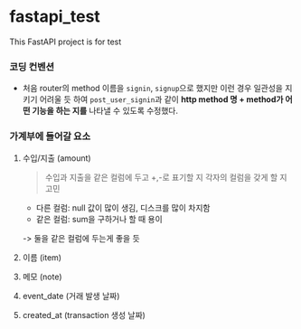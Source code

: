 # fastapi_test
This FastAPI project is for test

### 코딩 컨벤션
- 처음 router의 method 이름을 `signin`, `signup`으로 했지만 이런 경우 일관성을 지키기 어려울 듯 하여 `post_user_signin`과 같이 **http method 명 + method가 어떤 기능을 하는 지를** 나타낼 수 있도록 수정했다.

### 가계부에 들어갈 요소
1. 수입/지출 (amount)
    > 수입과 지출을 같은 컬럼에 두고 +,-로 표기할 지 각자의 컬럼을 갖게 할 지 고민
   - 다른 컬럼: null 값이 많이 생김, 디스크를 많이 차지함
   - 같은 컬럼: sum을 구하거나 할 때 용이 
    
   -> 둘을 같은 컬럼에 두는게 좋을 듯
2. 이름 (item)
3. 메모 (note)
4. event_date (거래 발생 날짜)
5. created_at (transaction 생성 날짜)
